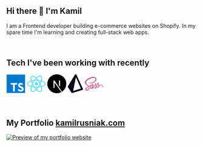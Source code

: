 ## Hi there 👋 I'm Kamil

I am a Frontend developer building e-commerce websites on Shopify. In my spare time I'm learning and creating full-stack web apps.

<br/>

## Tech I've been working with recently

<div>
<a href="https://www.typescriptlang.org/"><img src="https://github.com/devicons/devicon/blob/master/icons/typescript/typescript-original.svg" alt="TypeScript logo icon" height=50></a>
<a href="https://react.dev/"><img src="https://github.com/devicons/devicon/blob/master/icons/react/react-original.svg" alt="React logo icon" height=50></a>
<a href="https://nextjs.org/"><img src="https://github.com/devicons/devicon/blob/master/icons/nextjs/nextjs-original.svg" alt="Next.js logo icon" height=50></a>
<a href="https://prisma.io"><img src="https://github.com/prisma/presskit/raw/main/Assets/Prisma-DarkSymbol.svg" height="50" alt="Prisma logo icon" /></a>
<a href="https://sass-lang.com/"><img src="https://github.com/devicons/devicon/blob/master/icons/sass/sass-original.svg" alt="Sass icon" height=50></a>
</div>

<br/>

<br/>

## My Portfolio <a href="https://kamilrusniak.com">kamilrusniak.com</a>

<a href="https://kamilrusniak.com"><img width='600px' src="https://i.imgur.com/lE76Q5d.png" alt="Preview of my portfolio website" /></a>
<br/>

<!--
**kamil-rusniak/kamil-rusniak** is a ✨ _special_ ✨ repository because its `README.md` (this file) appears on your GitHub profile.

[![Kamil's GitHub stats](https://github-readme-stats.vercel.app/api?username=kamil-rusniak&show_icons=true&theme=dark)](https://github.com/anuraghazra/github-readme-stats)
[![Kamil's GitHub stats](https://github-readme-stats.vercel.app/api?username=kamil-rusniak&show_icons=true&theme=tokyonight)](https://github.com/anuraghazra/github-readme-stats)

<a href=""><img src="" alt=" logo icon" height=50></a>

Here are some ideas to get you started:

- 🔭 I’m currently working on ...
- 🌱 I’m currently learning ...
- 👯 I’m looking to collaborate on ...
- 🤔 I’m looking for help with ...
- 💬 Ask me about ...
- 📫 How to reach me: ...
- 😄 Pronouns: ...
- ⚡ Fun fact: ...
-->
